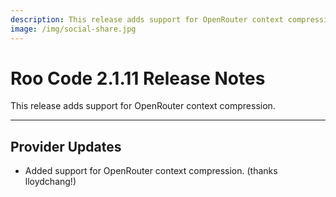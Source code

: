```yaml
---
description: This release adds support for OpenRouter context compression.
image: /img/social-share.jpg
---
```


# Roo Code 2.1.11 Release Notes

This release adds support for OpenRouter context compression.

---

## Provider Updates

- Added support for OpenRouter context compression. (thanks lloydchang!)
